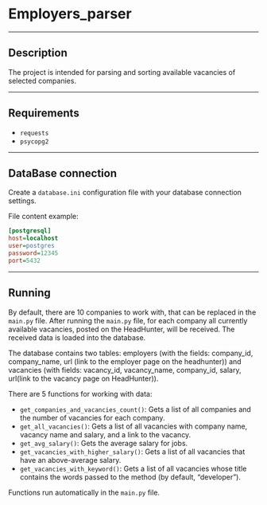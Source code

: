 # Employers_parser
___
## Description
The project is intended for parsing and sorting available vacancies of selected companies.
___
## Requirements
- `requests`
- `psycopg2`
___
## DataBase connection
Create a `database.ini` configuration file with your database connection settings.

File content example:
```ini
[postgresql]
host=localhost
user=postgres
password=12345
port=5432
```
___
## Running
By default, there are 10 companies to work with, that can be replaced in the `main.py` file. After running the `main.py` file, for each company all currently available vacancies, posted on the HeadHunter, will be received. The received data is loaded into the database.

The database contains two tables: employers (with the fields: company_id, company_name, url (link to the employer page on the headhunter)) and vacancies (with fields: vacancy_id, vacancy_name, company_id, salary, url(link to the vacancy page on HeadHunter)).

There are 5 functions for working with data:
- `get_companies_and_vacancies_count()`: Gets a list of all companies and the number of vacancies for each company.
- `get_all_vacancies()`: Gets a list of all vacancies with company name, vacancy name and salary, and a link to the vacancy.
- `get_avg_salary()`: Gets the average salary for jobs.
- `get_vacancies_with_higher_salary()`: Gets a list of all vacancies that have an above-average salary.
- `get_vacancies_with_keyword()`: Gets a list of all vacancies whose title contains the words passed to the method (by default, “developer”).

Functions run automatically in the `main.py` file.